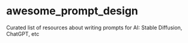 # awesome_prompt_design
Curated list of resources about writing prompts for AI: Stable Diffusion, ChatGPT, etc
